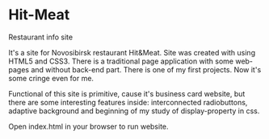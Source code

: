 # Hit-Meat
Restaurant info site

It's a site for Novosibirsk restaurant Hit&Meat. Site was created with using HTML5 and CSS3.
There is a traditional page application with some web-pages and without back-end part.
There is one of my first projects. Now it's some cringe even for me.

Functional of this site is primitive, cause it's business card website, but there are some interesting features inside:
interconnected radiobuttons, adaptive background and beginning of my study of display-property in css.

Open index.html in your browser to run website.
